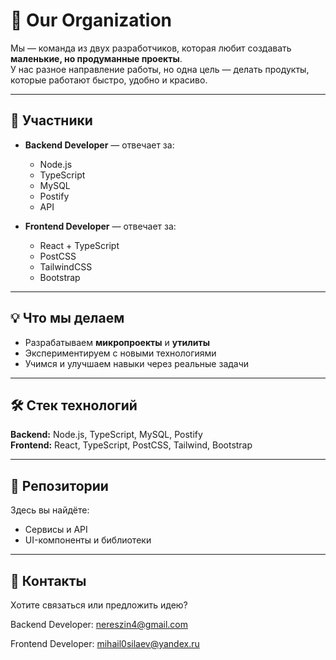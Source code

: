 # 🚀 Our Organization  

Мы — команда из двух разработчиков, которая любит создавать **маленькие, но продуманные проекты**.  
У нас разное направление работы, но одна цель — делать продукты, которые работают быстро, удобно и красиво.  

---

## 👥 Участники  

- **Backend Developer** — отвечает за:  
  - Node.js  
  - TypeScript  
  - MySQL  
  - Postify  
  - API  

- **Frontend Developer** — отвечает за:  
  - React + TypeScript  
  - PostCSS  
  - TailwindCSS  
  - Bootstrap  

---

## 💡 Что мы делаем  

- Разрабатываем **микропроекты** и **утилиты**  
- Экспериментируем с новыми технологиями  
- Учимся и улучшаем навыки через реальные задачи  

---

## 🛠️ Стек технологий  

**Backend:** Node.js, TypeScript, MySQL, Postify  
**Frontend:** React, TypeScript, PostCSS, Tailwind, Bootstrap  

---

## 📂 Репозитории  

Здесь вы найдёте:  
- Сервисы и API  
- UI-компоненты и библиотеки  

---

## 🤝 Контакты  

Хотите связаться или предложить идею?

Backend Developer: nereszin4@gmail.com

Frontend Developer: mihail0silaev@yandex.ru
